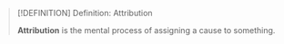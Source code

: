 >[!DEFINITION] Definition: Attribution
>
>**Attribution** is the mental process of assigning a cause to something.
>